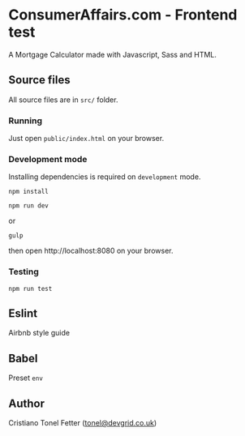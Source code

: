 # ConsumerAffairs.com - Frontend test

A Mortgage Calculator made with Javascript, Sass and HTML.

## Source files

All source files are in `src/` folder.

### Running

Just open `public/index.html` on your browser.

### Development mode

Installing dependencies is required on `development` mode.

```
npm install
```

```
npm run dev
```

or

```
gulp
```

then open http://localhost:8080 on your browser.

### Testing

```
npm run test
```

## Eslint

Airbnb style guide

## Babel

Preset `env`

## Author

Cristiano Tonel Fetter (tonel@devgrid.co.uk)
